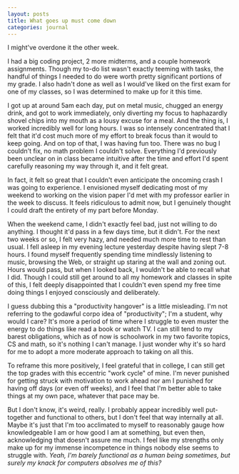 ```yaml
---
layout: posts
title: What goes up must come down
categories: journal
---
```

I might've overdone it the other week.

I had a big coding project, 2 more midterms, and a couple homework assignments. Though my to-do list wasn't exactly teeming with tasks, the handful of things I needed to do were worth pretty significant portions of my grade. I also hadn't done as well as I would've liked on the first exam for one of my classes, so I was determined to make up for it this time.

I got up at around 5am each day, put on metal music, chugged an energy drink, and got to work immediately, only diverting my focus to haphazardly shovel chips into my mouth as a lousy excuse for a meal. And the thing is, I worked incredibly well for long hours. I was so intensely concentrated that I felt that it'd cost much more of my effort to break focus than it would to keep going. And on top of that, I was having fun too. There was no bug I couldn't fix, no math problem I couldn't solve. Everything I'd previously been unclear on in class became intuitive after the time and effort I'd spent carefully reasoning my way through it, and it felt great.

In fact, it felt so great that I couldn't even anticipate the oncoming crash I was going to experience. I envisioned myself dedicating most of my weekend to working on the vision paper I'd met with my professor earlier in the week to discuss. It feels ridiculous to admit now, but I genuinely thought I could draft the entirety of my part before Monday.

When the weekend came, I didn't exactly feel bad, just not willing to do anything. I thought it'd pass in a few days time, but it didn't. For the next two weeks or so, I felt very hazy, and needed much more time to rest than usual. I fell asleep in my evening lecture yesterday despite having slept 7-8 hours. I found myself frequently spending time mindlessly listening to music, browsing the Web, or straight up staring at the wall and zoning out. Hours would pass, but when I looked back, I wouldn't be able to recall what I did. Though I could still get around to all my homework and classes in spite of this, I felt deeply disappointed that I couldn't even spend my free time doing things I enjoyed consciously and deliberately.

I guess dubbing this a "productivity hangover" is a little misleading. I'm not referring to the godawful corpo idea of "productivity"; I'm a student, why would I care? It's more a period of time where I struggle to even muster the energy to do things like read a book or watch TV. I can still tend to my barest obligations, which as of now is schoolwork in my two favorite topics, CS and math, so it's nothing I can't manage. I just wonder why it's so hard for me to adopt a more moderate approach to taking on all this.

To reframe this more positively, I feel grateful that in college, I can still get the top grades with this eccentric "work cycle" of mine. I'm never punished for getting struck with motivation to work ahead nor am I punished for having off days (or even off weeks), and I feel that I'm better able to take things at my own pace, whatever that pace may be.

But I don't know, it's weird, really. I probably appear incredibly well put-together and functional to others, but I don't feel that way internally at all. Maybe it's just that I'm too acclimated to myself to reasonably gauge how knowledgeable I am or how good I am at something, but even then, acknowledging that doesn't assure me much. I feel like my strengths only make up for my immense incompetence in things nobody else seems to struggle with. <i>Yeah, I'm barely functional as a human being sometimes, but surely my knack for computers absolves me of this?</i>